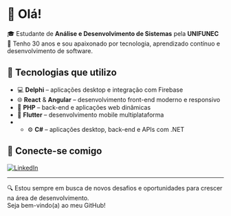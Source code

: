 # 👋 Olá!

🎓 Estudante de **Análise e Desenvolvimento de Sistemas** pela **UNIFUNEC**  
🎂 Tenho 30 anos e sou apaixonado por tecnologia, aprendizado contínuo e desenvolvimento de software.

## 🚀 Tecnologias que utilizo

- 💻 **Delphi** – aplicações desktop e integração com Firebase  
- 🌐 **React** & **Angular** – desenvolvimento front-end moderno e responsivo  
- 🐘 **PHP** – back-end e aplicações web dinâmicas  
- 📱 **Flutter** – desenvolvimento mobile multiplataforma
- - ⚙️ **C#** – aplicações desktop, back-end e APIs com .NET

## 💼 Conecte-se comigo

[![LinkedIn](https://img.shields.io/badge/-LinkedIn-0A66C2?style=for-the-badge&logo=linkedin&logoColor=white)](https://www.linkedin.com/in/vinicius-ribeiro-maschio-338890123/)

---

🔍 Estou sempre em busca de novos desafios e oportunidades para crescer na área de desenvolvimento.  
Seja bem-vindo(a) ao meu GitHub!
